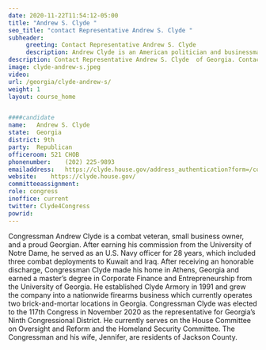 ```yaml
---
date: 2020-11-22T11:54:12-05:00
title: "Andrew S. Clyde "
seo_title: "contact Representative Andrew S. Clyde "
subheader:
     greeting: Contact Representative Andrew S. Clyde  
     description: Andrew Clyde is an American politician and businessman from the state of Georgia. A Republican, Clyde is the representative for Georgia's 9th congressional district in the United States House of Representatives.
description: Contact Representative Andrew S. Clyde  of Georgia. Contact information for Andrew S. Clyde  includes email address, phone number, and mailing address.
image: clyde-andrew-s.jpeg
video: 
url: /georgia/clyde-andrew-s/
weight: 1
layout: course_home


####candidate
name:	Andrew S. Clyde 
state:	Georgia
district: 9th
party:	Republican
officeroom:	521 CHOB
phonenumber:	(202) 225-9893
emailaddress:	https://clyde.house.gov/address_authentication?form=/contact
website:	https://clyde.house.gov/
committeeassignment: 
role: congress
inoffice: current
twitter: Clyde4Congress
powrid: 
---
```


Congressman Andrew Clyde is a combat veteran, small business owner, and a proud Georgian. After earning his commission from the University of Notre Dame, he served as an U.S. Navy officer for 28 years, which included three combat deployments to Kuwait and Iraq. After receiving an honorable discharge, Congressman Clyde made his home in Athens, Georgia and earned a master’s degree in Corporate Finance and Entrepreneurship from the University of Georgia. He established Clyde Armory in 1991 and grew the company into a nationwide firearms business which currently operates two brick-and-mortar locations in Georgia. Congressman Clyde was elected to the 117th Congress in November 2020 as the representative for Georgia’s Ninth Congressional District. He currently serves on the House Committee on Oversight and Reform and the Homeland Security Committee. The Congressman and his wife, Jennifer, are residents of Jackson County.